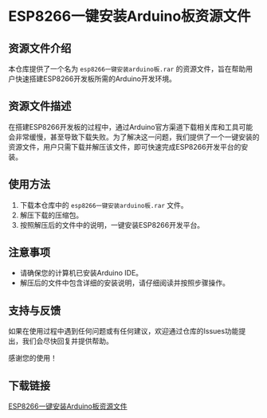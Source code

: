 # ESP8266一键安装Arduino板资源文件

## 资源文件介绍

本仓库提供了一个名为 `esp8266一键安装arduino板.rar` 的资源文件，旨在帮助用户快速搭建ESP8266开发板所需的Arduino开发环境。

## 资源文件描述

在搭建ESP8266开发板的过程中，通过Arduino官方渠道下载相关库和工具可能会非常缓慢，甚至导致下载失败。为了解决这一问题，我们提供了一个一键安装的资源文件，用户只需下载并解压该文件，即可快速完成ESP8266开发平台的安装。

## 使用方法

1. 下载本仓库中的 `esp8266一键安装arduino板.rar` 文件。
2. 解压下载的压缩包。
3. 按照解压后的文件中的说明，一键安装ESP8266开发平台。

## 注意事项

- 请确保您的计算机已安装Arduino IDE。
- 解压后的文件中包含详细的安装说明，请仔细阅读并按照步骤操作。

## 支持与反馈

如果在使用过程中遇到任何问题或有任何建议，欢迎通过仓库的Issues功能提出，我们会尽快回复并提供帮助。

感谢您的使用！

## 下载链接

[ESP8266一键安装Arduino板资源文件](https://pan.quark.cn/s/a6405ebbdaf8)